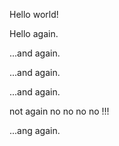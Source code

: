 Hello world!

Hello again.

...and again.

...and again.

...and again.

not again no no no no !!!

...ang again.
